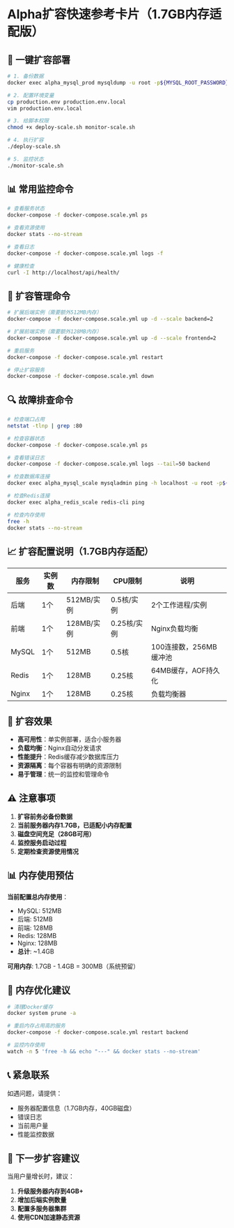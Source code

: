 # Alpha扩容快速参考卡片（1.7GB内存适配版）

## 🚀 一键扩容部署

```bash
# 1. 备份数据
docker exec alpha_mysql_prod mysqldump -u root -p${MYSQL_ROOT_PASSWORD} alpha_db > backup_$(date +%Y%m%d_%H%M%S).sql

# 2. 配置环境变量
cp production.env production.env.local
vim production.env.local

# 3. 给脚本权限
chmod +x deploy-scale.sh monitor-scale.sh

# 4. 执行扩容
./deploy-scale.sh

# 5. 监控状态
./monitor-scale.sh
```

## 📊 常用监控命令

```bash
# 查看服务状态
docker-compose -f docker-compose.scale.yml ps

# 查看资源使用
docker stats --no-stream

# 查看日志
docker-compose -f docker-compose.scale.yml logs -f

# 健康检查
curl -I http://localhost/api/health/
```

## 🔧 扩容管理命令

```bash
# 扩展后端实例（需要额外512MB内存）
docker-compose -f docker-compose.scale.yml up -d --scale backend=2

# 扩展前端实例（需要额外128MB内存）
docker-compose -f docker-compose.scale.yml up -d --scale frontend=2

# 重启服务
docker-compose -f docker-compose.scale.yml restart

# 停止扩容服务
docker-compose -f docker-compose.scale.yml down
```

## 🔍 故障排查命令

```bash
# 检查端口占用
netstat -tlnp | grep :80

# 检查容器状态
docker-compose -f docker-compose.scale.yml ps

# 查看错误日志
docker-compose -f docker-compose.scale.yml logs --tail=50 backend

# 检查数据库连接
docker exec alpha_mysql_scale mysqladmin ping -h localhost -u root -p${MYSQL_ROOT_PASSWORD}

# 检查Redis连接
docker exec alpha_redis_scale redis-cli ping

# 检查内存使用
free -h
docker stats --no-stream
```

## 📈 扩容配置说明（1.7GB内存适配）

| 服务 | 实例数 | 内存限制 | CPU限制 | 说明 |
|------|--------|----------|---------|------|
| 后端 | 1个 | 512MB/实例 | 0.5核/实例 | 2个工作进程/实例 |
| 前端 | 1个 | 128MB/实例 | 0.25核/实例 | Nginx负载均衡 |
| MySQL | 1个 | 512MB | 0.5核 | 100连接数，256MB缓冲池 |
| Redis | 1个 | 128MB | 0.25核 | 64MB缓存，AOF持久化 |
| Nginx | 1个 | 128MB | 0.25核 | 负载均衡器 |

## 🎯 扩容效果

- **高可用性**：单实例部署，适合小服务器
- **负载均衡**：Nginx自动分发请求
- **性能提升**：Redis缓存减少数据库压力
- **资源隔离**：每个容器有明确的资源限制
- **易于管理**：统一的监控和管理命令

## ⚠️ 注意事项

1. **扩容前务必备份数据**
2. **当前服务器内存1.7GB，已适配小内存配置**
3. **磁盘空间充足（28GB可用）**
4. **监控服务启动过程**
5. **定期检查资源使用情况**

## 📊 内存使用预估

**当前配置总内存使用**：
- MySQL: 512MB
- 后端: 512MB  
- 前端: 128MB
- Redis: 128MB
- Nginx: 128MB
- **总计**: ~1.4GB

**可用内存**: 1.7GB - 1.4GB = 300MB（系统预留）

## 🔧 内存优化建议

```bash
# 清理Docker缓存
docker system prune -a

# 重启内存占用高的服务
docker-compose -f docker-compose.scale.yml restart backend

# 监控内存使用
watch -n 5 'free -h && echo "---" && docker stats --no-stream'
```

## 📞 紧急联系

如遇问题，请提供：
- 服务器配置信息（1.7GB内存，40GB磁盘）
- 错误日志
- 当前用户量
- 性能监控数据

## 🚀 下一步扩容建议

当用户量增长时，建议：
1. **升级服务器内存到4GB+**
2. **增加后端实例数量**
3. **配置多服务器集群**
4. **使用CDN加速静态资源**

